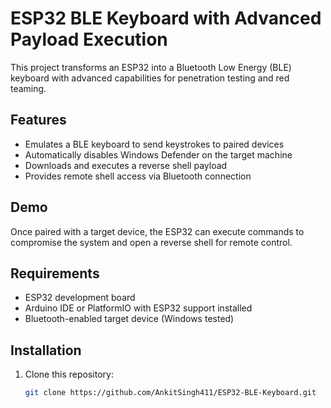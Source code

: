 # ESP32 BLE Keyboard with Advanced Payload Execution

This project transforms an ESP32 into a Bluetooth Low Energy (BLE) keyboard with advanced capabilities for penetration testing and red teaming.

## Features

- Emulates a BLE keyboard to send keystrokes to paired devices
- Automatically disables Windows Defender on the target machine
- Downloads and executes a reverse shell payload
- Provides remote shell access via Bluetooth connection

## Demo

Once paired with a target device, the ESP32 can execute commands to compromise the system and open a reverse shell for remote control.

## Requirements

- ESP32 development board
- Arduino IDE or PlatformIO with ESP32 support installed
- Bluetooth-enabled target device (Windows tested)

## Installation

1. Clone this repository:
   ```bash
   git clone https://github.com/AnkitSingh411/ESP32-BLE-Keyboard.git

